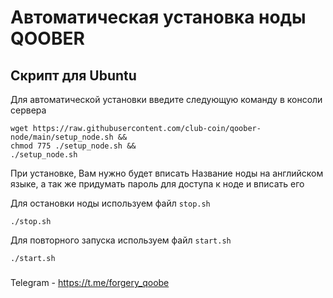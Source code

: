 # Автоматическая установка ноды QOOBER 
 
## Скрипт для Ubuntu

Для автоматической установки введите следующую команду в консоли сервера

```shell
wget https://raw.githubusercontent.com/club-coin/qoober-node/main/setup_node.sh && 
chmod 775 ./setup_node.sh &&
./setup_node.sh
```
При установке, Вам нужно будет вписать Название ноды на английском языке, а так же придумать пароль для доступа к ноде и вписать его

Для остановки ноды используем файл `stop.sh`

```shell
./stop.sh
```

Для повторного запуска используем файл `start.sh`
```shell
./start.sh
```



###
Telegram - https://t.me/forgery_qoobe
